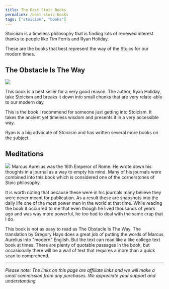 ```yaml
---
title: The Best Stoic Books
permalink: /best-stoic-books
tags: ["stoicism", "books"]
---
```

Stoicism is a timeless philosophy that is finding lots of renewed interest thanks to people like Tim Ferris and Ryan Holiday. 

These are the books that best represent the way of the Stoics for our modern times.

## The Obstacle Is The Way 

<a href="https://www.amazon.com/Obstacle-Way-Timeless-Turning-Triumph/dp/1591846358/ref=as_li_ss_il?ie=UTF8&qid=1513976764&sr=8-1&keywords=the+obstacle+is+the+way+by+ryan+holiday&linkCode=li3&tag=nloadholtes0a-20&linkId=fd267dcd7045085dd81dd25130c5dedd" target="_blank"><img border="0" src="https://ws-na.amazon-adsystem.com/widgets/q?_encoding=UTF8&ASIN=1591846358&Format=_SL250_&ID=AsinImage&MarketPlace=US&ServiceVersion=20070822&WS=1&tag=nloadholtes0a-20" ></a><img src="https://ir-na.amazon-adsystem.com/e/ir?t=nloadholtes0a-20&l=li3&o=1&a=1591846358" width="1" height="1" border="0" alt="" style="border:none !important; margin:0px !important;" />

 This book is a best seller for a very good reason. The author, Ryan Holiday, take Stoicism and breaks it down into small chunks that are very relate-able to our modern day. 

This is the book I recommend for someone just getting into Stoicism. It takes the ancient yet timeless wisdom and presents it in a very accessible way.

Ryan is a big advocate of Stoicism and has written several more books on the subject. 
 
## Meditations
<a href="https://www.amazon.com/Meditations-New-Translation-Modern-Library-ebook/dp/B000FC1JAI/ref=as_li_ss_il?s=books&ie=UTF8&qid=1513977189&sr=1-2&keywords=meditations+marcus+aurelius+hays&linkCode=li3&tag=nloadholtes0a-20&linkId=c11ada8e1c557930ca352d531d143881" target="_blank"><img border="0" src="https://ws-na.amazon-adsystem.com/widgets/q?_encoding=UTF8&ASIN=B000FC1JAI&Format=_SL250_&ID=AsinImage&MarketPlace=US&ServiceVersion=20070822&WS=1&tag=nloadholtes0a-20" ></a><img src="https://ir-na.amazon-adsystem.com/e/ir?t=nloadholtes0a-20&l=li3&o=1&a=B000FC1JAI" width="1" height="1" border="0" alt="" style="border:none !important; margin:0px !important;" />
Marcus Aurelius was the 16th Emperor of Rome. He wrote down his thoughts in a journal as a way to empty his mind. Many of his journals were combined into this book which is considered one of the cornerstones of Stoic philosophy.

It is worth noting that because these were in his journals many believe they were never meant for publication. As a result these are snapshots into the daily life one of the most power men in the world at that time. While reading the book it occurred to me that even though he lived thousands of years ago and was way more powerful, he too had to deal with the same crap that I do.

This book is not as easy to read as The Obstacle Is The Way. The translation by Gregory Hays does a great job of putting the words of Marcus Aurelius into "modern" English. But the text can read like a like college text book at times. There are plenty of quotable passages in the book, but occasionally there will be a wall of text that requires a more than a quick scan to comprehend. 

---
*Please note: The links on this page are affiliate links and we will make a small commission from any purchases. We appreciate your support and understanding.*
